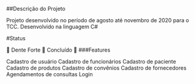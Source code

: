 ##Descrição do Projeto

Projeto desenvolvido no período de agosto até novembro de 2020 para o TCC. Desenvolvido na linguagem C#

#Status

🚧 Dente Forte 🚀 Concluído 🚧
###Features

 Cadastro de usuário
 Cadastro de funcionários
 Cadastro de paciente
 Cadastro de produtos
 Cadastro de convênios
 Cadastro de fornecedores
 Agendamentos de consultas
 Login
